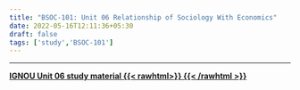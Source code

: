 ```yaml
---
title: "BSOC-101: Unit 06 Relationship of Sociology With Economics"
date: 2022-05-16T12:11:36+05:30
draft: false
tags: ['study','BSOC-101']
---
```


----

[**IGNOU Unit 06 study material {{< rawhtml>}}
<ion-icon name="download-outline"></ion-icon>
{{< /rawhtml >}}**](https://drive.google.com/file/d/1ag5AZQuXy9R76DBo1wCQ0QbNotBSq2I5/view?usp=sharing)